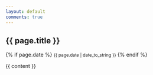 ```yaml
---
layout: default
comments: true
---
```


<h2 class="post_title">
  {{ page.title }}
</h2>
<p>
{% if page.date %}
    <small>{{ page.date | date_to_string }}</small>
{% endif %}
</p>

{{ content }}